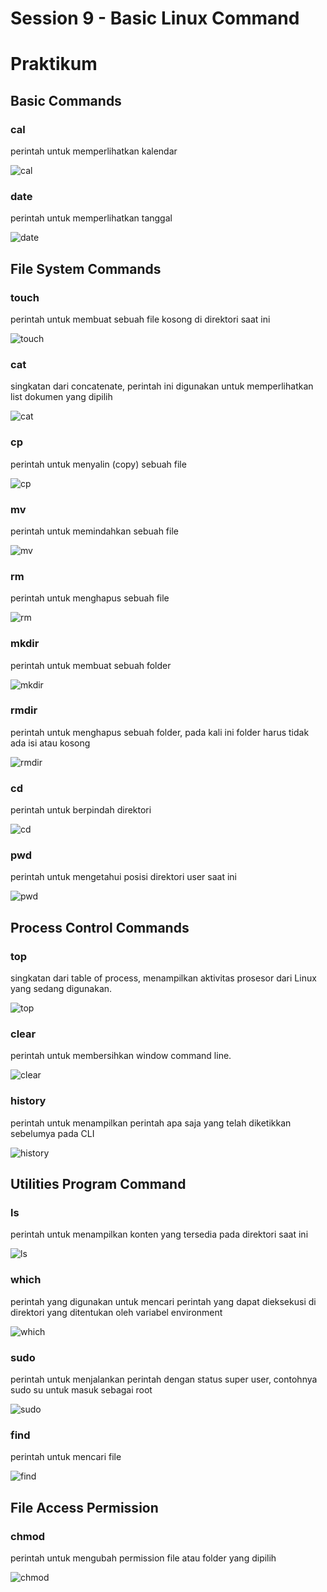 # Session 9 - Basic Linux Command


# Praktikum

## Basic Commands
### cal
perintah untuk memperlihatkan kalendar

![cal](./screenshots/basic-commands/cal.png)

### date
perintah untuk memperlihatkan tanggal

![date](./screenshots/basic-commands/date.png)

## File System Commands

### touch
perintah untuk membuat sebuah file kosong di direktori saat ini

![touch](./screenshots/file-system-commands/touch.png)

### cat
singkatan dari concatenate, perintah ini digunakan untuk memperlihatkan list dokumen yang dipilih

![cat](./screenshots/file-system-commands/cat.png)

### cp
perintah untuk menyalin (copy) sebuah file

![cp](./screenshots/file-system-commands/cp.png)

### mv
perintah untuk memindahkan sebuah file

![mv](./screenshots/file-system-commands/mv.png)


### rm
perintah untuk menghapus sebuah file

![rm]()

### mkdir
perintah untuk membuat sebuah folder

![mkdir](./screenshots/file-system-commands/mkdir.png)

### rmdir
perintah untuk menghapus sebuah folder, pada kali ini folder harus tidak ada isi atau kosong

![rmdir](./screenshots/file-system-commands/rmdir.png)

### cd
perintah untuk berpindah direktori

![cd](./screenshots/file-system-commands/cd.png)

### pwd
perintah untuk mengetahui posisi direktori user saat ini

![pwd](./screenshots/file-system-commands/pwd.png)

## Process Control Commands

### top
singkatan dari table of process, menampilkan aktivitas prosesor dari Linux yang sedang digunakan.

![top](./screenshots/process-control-commands/top.png)

### clear
perintah untuk membersihkan window command line.

![clear](./screenshots/process-control-commands/clear.png)

### history
perintah untuk menampilkan perintah apa saja yang telah diketikkan sebelumya pada CLI

![history](./screenshots/process-control-commands/history.png)

## Utilities Program Command

### ls
perintah untuk menampilkan konten yang tersedia pada direktori saat ini

![ls](./screenshots/utilities-programs-commands/ls.png)

### which
perintah yang digunakan untuk mencari perintah yang dapat dieksekusi di direktori yang ditentukan oleh variabel environment

![which](./screenshots/utilities-programs-commands/which.png)

### sudo
perintah untuk menjalankan perintah dengan status super user, contohnya sudo su untuk masuk sebagai root

![sudo](./screenshots/utilities-programs-commands/sudo%20su.png)

### find
perintah untuk mencari file 

![find](./screenshots/utilities-programs-commands/find.png)

## File Access Permission

### chmod
perintah untuk mengubah permission file atau folder yang dipilih

![chmod](./screenshots/file-access-permission/chmod.png)